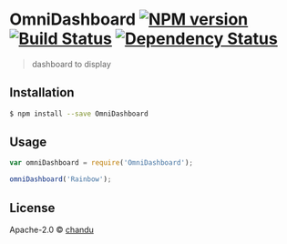 # OmniDashboard [![NPM version][npm-image]][npm-url] [![Build Status][travis-image]][travis-url] [![Dependency Status][daviddm-image]][daviddm-url]
> dashboard to display

## Installation

```sh
$ npm install --save OmniDashboard
```

## Usage

```js
var omniDashboard = require('OmniDashboard');

omniDashboard('Rainbow');
```
## License

Apache-2.0 © [chandu]()


[npm-image]: https://badge.fury.io/js/OmniDashboard.svg
[npm-url]: https://npmjs.org/package/OmniDashboard
[travis-image]: https://travis-ci.org//OmniDashboard.svg?branch=master
[travis-url]: https://travis-ci.org//OmniDashboard
[daviddm-image]: https://david-dm.org//OmniDashboard.svg?theme=shields.io
[daviddm-url]: https://david-dm.org//OmniDashboard
